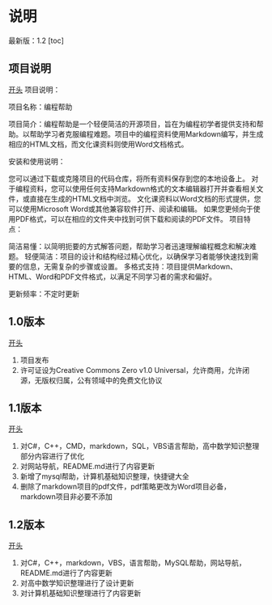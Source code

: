 
# 说明
最新版：1.2
[toc]
## 项目说明
[开头](#说明)
项目说明：

项目名称：编程帮助

项目简介：编程帮助是一个轻便简洁的开源项目，旨在为编程初学者提供支持和帮助。以帮助学习者克服编程难题。项目中的编程资料使用Markdown编写，并生成相应的HTML文档，而文化课资料则使用Word文档格式。

安装和使用说明：

您可以通过下载或克隆项目的代码仓库，将所有资料保存到您的本地设备上。
对于编程资料，您可以使用任何支持Markdown格式的文本编辑器打开并查看相关文件，或直接在生成的HTML文档中浏览。
文化课资料以Word文档的形式提供，您可以使用Microsoft Word或其他兼容软件打开、阅读和编辑。
如果您更倾向于使用PDF格式，可以在相应的文件夹中找到可供下载和阅读的PDF文件。
项目特点：

简洁易懂：以简明扼要的方式解答问题，帮助学习者迅速理解编程概念和解决难题。
轻便简洁：项目的设计和结构经过精心优化，以确保学习者能够快速找到需要的信息，无需复杂的步骤或设置。
多格式支持：项目提供Markdown、HTML、Word和PDF文件格式，以满足不同学习者的需求和偏好。

更新频率：不定时更新

## 1.0版本
[开头](#说明)
1. 项目发布
2. 许可证设为Creative Commons Zero v1.0 Universal，允许商用，允许闭源，无版权归属，公有领域中的免费文化协议

## 1.1版本
[开头](#说明)
1. 对C#，C++，CMD，markdown，SQL，VBS语言帮助，高中数学知识整理部分内容进行了优化
2. 对网站导航，README.md进行了内容更新
3. 新增了mysql帮助，计算机基础知识整理，快捷键大全
4. 删除了markdown项目的pdf文件，pdf策略更改为Word项目必备，markdown项目非必要不添加
      
## 1.2版本
[开头](#说明)
1. 对C#，C++，markdown，VBS，语言帮助，MySQL帮助，网站导航，README.md进行了内容更新
2. 对高中数学知识整理进行了设计更新
3. 对计算机基础知识整理进行了内容更新



